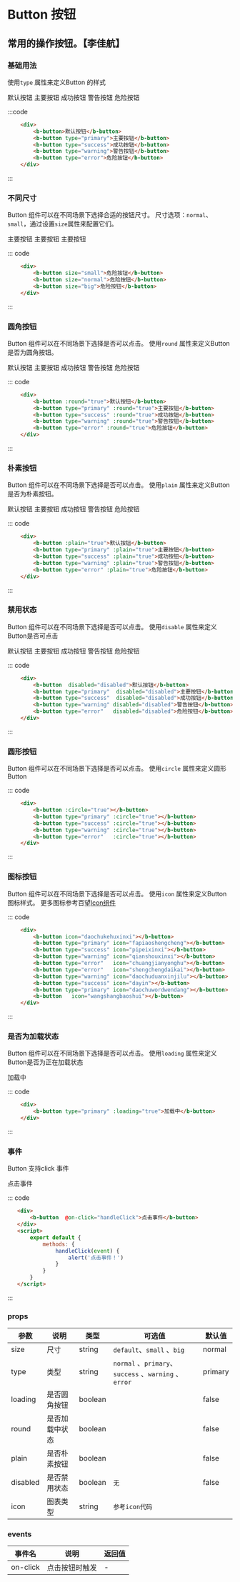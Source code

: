 # Button 按钮
常用的操作按钮。【李佳航】
-----
### 基础用法
使用```type``` 属性来定义Button 的样式

<div class="example">
    <div class="example-box">
        <div>
            <b-button>默认按钮</b-button>
            <b-button type="primary">主要按钮</b-button>
            <b-button type="success">成功按钮</b-button>
            <b-button type="warning">警告按钮</b-button>
            <b-button type="error">危险按钮</b-button>
        </div>
    </div>

:::code
```html
    <div>
        <b-button>默认按钮</b-button>
        <b-button type="primary">主要按钮</b-button>
        <b-button type="success">成功按钮</b-button>
        <b-button type="warning">警告按钮</b-button>
        <b-button type="error">危险按钮</b-button>
    </div>
```
:::
</div>


### 不同尺寸
Button 组件可以在不同场景下选择合适的按钮尺寸。
尺寸选项：```normal```、```small```，通过设置```size```属性来配置它们。

<div class="example">
    <div class="example-box">
        <div>
         <b-button size="small">主要按钮</b-button>
         <b-button size="normal">主要按钮</b-button>
         <b-button size="big">主要按钮</b-button>
        </div>
    </div>

::: code
```html
    <div>
        <b-button size="small">危险按钮</b-button>
        <b-button size="normal">危险按钮</b-button>
        <b-button size="big">危险按钮</b-button>
    </div>
```
:::
</div>

### 圆角按钮
Button 组件可以在不同场景下选择是否可以点击。
使用```round``` 属性来定义Button是否为圆角按钮。

<div class="example">
    <div class="example-box">
        <div>
            <b-button :round="true">默认按钮</b-button>
            <b-button type="primary" :round="true">主要按钮</b-button>
            <b-button type="success" :round="true">成功按钮</b-button>
            <b-button type="warning" :round="true">警告按钮</b-button>
            <b-button type="error" :round="true">危险按钮</b-button>
        </div>
    </div>

::: code
```html
    <div>
        <b-button :round="true">默认按钮</b-button>
        <b-button type="primary" :round="true">主要按钮</b-button>
        <b-button type="success" :round="true">成功按钮</b-button>
        <b-button type="warning" :round="true">警告按钮</b-button>
        <b-button type="error" :round="true">危险按钮</b-button>
    </div>
```
:::
</div>

### 朴素按钮
Button 组件可以在不同场景下选择是否可以点击。
使用```plain``` 属性来定义Button是否为朴素按钮。

<div class="example">
    <div class="example-box">
        <div>
            <b-button :plain="true">默认按钮</b-button>
            <b-button type="primary" :plain="true">主要按钮</b-button>
            <b-button type="success" :plain="true">成功按钮</b-button>
            <b-button type="warning" :plain="true">警告按钮</b-button>
            <b-button type="error" :plain="true">危险按钮</b-button>
        </div>
    </div>

::: code
```html
    <div>
        <b-button :plain="true">默认按钮</b-button>
        <b-button type="primary" :plain="true">主要按钮</b-button>
        <b-button type="success" :plain="true">成功按钮</b-button>
        <b-button type="warning" :plain="true">警告按钮</b-button>
        <b-button type="error" :plain="true">危险按钮</b-button>
    </div>
```
:::
</div>


### 禁用状态
Button 组件可以在不同场景下选择是否可以点击。
使用```disable``` 属性来定义Button是否可点击


<div class="example">
    <div class="example-box">
        <div>
            <b-button  disabled="disabled">默认按钮</b-button>
            <b-button type="primary" disabled="disabled">主要按钮</b-button>
            <b-button type="success" disabled="disabled">成功按钮</b-button>
            <b-button type="warning" disabled="disabled">警告按钮</b-button>
            <b-button type="error"   disabled="disabled">危险按钮</b-button>
        </div>
    </div>

::: code
```html
    <div>
        <b-button  disabled="disabled">默认按钮</b-button>
        <b-button type="primary"  disabled="disabled">主要按钮</b-button>
        <b-button type="success"  disabled="disabled">成功按钮</b-button>
        <b-button type="warning" disabled="disabled">警告按钮</b-button>
        <b-button type="error"   disabled="disabled">危险按钮</b-button>
    </div>
```
:::
</div>

### 圆形按钮
Button 组件可以在不同场景下选择是否可以点击。
使用```circle``` 属性来定义圆形Button


<div class="example">
    <div class="example-box">
        <div>
            <b-button  :circle="true"></b-button>
            <b-button type="primary" :circle="true"></b-button>
            <b-button type="success" :circle="true"></b-button>
            <b-button type="warning" :circle="true"></b-button>
            <b-button type="error"   :circle="true"></b-button>
        </div>
    </div>

::: code
```html
    <div>
        <b-button :circle="true"></b-button>
        <b-button type="primary" :circle="true"></b-button>
        <b-button type="success" :circle="true"></b-button>
        <b-button type="warning" :circle="true"></b-button>
        <b-button type="error"   :circle="true"></b-button>
    </div>
```
:::
</div>

### 图标按钮
Button 组件可以在不同场景下选择是否可以点击。
使用```icon``` 属性来定义Button图标样式。
更多图标参考百望[Icon组件](http://localhost:8080/#/icon)



<div class="example">
    <div class="example-box">
        <div>
            <b-button icon="daochukehuxinxi"></b-button>
            <b-button type="primary" icon="fapiaoshengcheng"></b-button>
            <b-button type="success" icon="pipeixinxi"></b-button>
            <b-button type="warning" icon="qianshouxinxi"></b-button>
            <b-button type="error"   icon="chuangjianyonghu"></b-button>
            <b-button type="error"   icon="shengchengdaikai"></b-button>
            <b-button type="warning" icon="daochuduanxinjilu"></b-button>
            <b-button type="success" icon="dayin"></b-button>
            <b-button type="primary" icon="daochuwordwendang"></b-button>
            <b-button   icon="wangshangbaoshui"></b-button> 
        </div>
    </div>

::: code
```html
    <div>
        <b-button icon="daochukehuxinxi"></b-button>
        <b-button type="primary" icon="fapiaoshengcheng"></b-button>
        <b-button type="success" icon="pipeixinxi"></b-button>
        <b-button type="warning" icon="qianshouxinxi"></b-button>
        <b-button type="error"   icon="chuangjianyonghu"></b-button>
        <b-button type="error"   icon="shengchengdaikai"></b-button>
        <b-button type="warning" icon="daochuduanxinjilu"></b-button>
        <b-button type="success" icon="dayin"></b-button>
        <b-button type="primary" icon="daochuwordwendang"></b-button>
        <b-button   icon="wangshangbaoshui"></b-button> 
    </div>
```
:::
</div>

### 是否为加载状态
Button 组件可以在不同场景下选择是否可以点击。
使用```loading``` 属性来定义Button是否为正在加载状态


<div class="example">
    <div class="example-box">
        <div>
            <b-button  type="primary" :loading="true">加载中</b-button>
        </div>
    </div>

::: code
```html
    <div>
        <b-button type="primary" :loading="true">加载中</b-button>
    </div>
```
:::
</div>

### 事件
Button 支持click 事件

<div class="example">
    <div class="example-box">
        <div>
            <b-button  @on-click="handleClick">点击事件</b-button>
        </div>
    </div>

<script>
    export default {
        methods: {
            handleClick(event) {
                alert('点击事件！来自百望Button组件')
            }
        }
    }
</script>

::: code
```html
   <div>
       <b-button  @on-click="handleClick">点击事件</b-button>
   </div>
   <script>
       export default {
           methods: {
               handleClick(event) {
                   alert('点击事件！')
               }
           }
       }
   </script>
```
:::
</div>

### props
| 参数      | 说明    | 类型      | 可选值       | 默认值   |
|---------- |-------- |---------- |-------------  |-------- |
| size     | 尺寸   | string  |  `default`、`small`  、`big`       |    normal   |
| type     | 类型   | string    |   `normal` 、`primary`、`success`  、`warning` 、`error`|     primary  |
| loading     | 是否圆角按钮   | boolean    |    |     false  |
| round     | 是否加载中状态   | boolean    |    |     false  |
| plain     | 是否朴素按钮   | boolean    |    |     false  |
| disabled     | 是否禁用状态   | 	boolean    |   `无`  |     false  |
| icon     | 图表类型   | 	string    |   `参考icon代码`  |       |

### events
| 事件名	      | 说明	    | 返回值 |
|---------- |-------- |---------- |
| on-click     | 点击按钮时触发   | -  |
